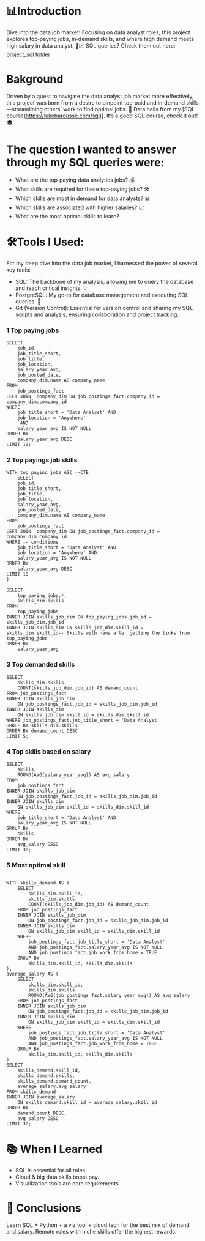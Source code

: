 # 📊Introduction
Dive into the data job market! Focusing on data analyst roles, this project explores top‑paying jobs, in‑demand skills, and where high demand meets high salary in data analyst. 💼📈
SQL queries? Check them out here:
[project_sql folder](/project_sql/)

# Bakground
Driven by a quest to navigate the data analyst job market more effectively, this project was born from a desire to pinpoint top‑paid and in‑demand skills—streamlining others’ work to find optimal jobs. 🚀
Data hails from my [SQL course(https://lukebarousse.com/sql)]. It’s a good SQL course, check it out! 🎓




# The question I wanted to answer through my SQL queries were:

- What are the top‑paying data analytics jobs? 💰
- What skills are required for these top‑paying jobs? 🛠️
- Which skills are most in demand for data analysts? 📊
- Which skills are associated with higher salaries? 📈
- What are the most optimal skills to learn? 


# 🛠️Tools I Used:
For my deep dive into the data job market, I harnessed the power of several key tools:
- SQL: The backbone of my analysis, allowing me to query the database and reach critical insights. 💡
- PostgreSQL: My go‑to for database management and executing SQL queries. 🐘
- Git (Version Control): Essential for version control and sharing my SQL scripts and analysis, ensuring collaboration and project tracking. 


### 1 Top paying jobs
```
SELECT 
    job_id,
    job_title_short,
    job_title,
    job_location,
    salary_year_avg,
    job_posted_date,
    company_dim.name AS company_name
FROM 
    job_postings_fact
LEFT JOIN  company_dim ON job_postings_fact.company_id = company_dim.company_id 
WHERE
    job_title_short = 'Data Analyst' AND
    job_location = 'Anywhere'
     AND
    salary_year_avg IS NOT NULL 
ORDER BY
    salary_year_avg DESC
LIMIT 10;
 ```

### 2 Top payings job skills
```
WITH top_paying_jobs AS( --CTE
    SELECT 
    job_id,
    job_title_short,
    job_title,
    job_location,
    salary_year_avg,
    job_posted_date,
    company_dim.name AS company_name
FROM 
    job_postings_fact
LEFT JOIN  company_dim ON job_postings_fact.company_id = company_dim.company_id
WHERE -- conditions
    job_title_short = 'Data Analyst' AND 
    job_location = 'Anywhere' AND
    salary_year_avg IS NOT NULL 
ORDER BY
    salary_year_avg DESC
LIMIT 10
)

SELECT 
    top_paying_jobs.*,
    skills_dim.skills
FROM 
    top_paying_jobs
INNER JOIN skills_job_dim ON top_paying_jobs.job_id = skills_job_dim.job_id 
INNER JOIN skills_dim ON skills_job_dim.skill_id = skills_dim.skill_id-- Skills with name after getting the links from top_paying_jobs
ORDER BY
    salary_year_avg
 ```

### 3 Top demanded skills
```
SELECT 
    skills_dim.skills,
    COUNT(skills_job_dim.job_id) AS demand_count
FROM job_postings_fact
INNER JOIN skills_job_dim 
    ON job_postings_fact.job_id = skills_job_dim.job_id 
INNER JOIN skills_dim 
    ON skills_job_dim.skill_id = skills_dim.skill_id
WHERE job_postings_fact.job_title_short = 'Data Analyst'
GROUP BY skills_dim.skills
ORDER BY demand_count DESC
LIMIT 5;
 ```

### 4 Top skills based on salary
```
SELECT 
    skills,
    ROUND(AVG(salary_year_avg)) AS avg_salary
FROM
    job_postings_fact
INNER JOIN skills_job_dim 
    ON job_postings_fact.job_id = skills_job_dim.job_id 
INNER JOIN skills_dim 
    ON skills_job_dim.skill_id = skills_dim.skill_id
WHERE 
    job_title_short = 'Data Analyst' AND
    salary_year_avg IS NOT NULL
GROUP BY
    skills
ORDER BY
    avg_salary DESC
LIMIT 30;
 ```
 
### 5 Most optimal skill
```

WITH skills_demand AS (
    SELECT
        skills_dim.skill_id, 
        skills_dim.skills,
        COUNT(skills_job_dim.job_id) AS demand_count
    FROM job_postings_fact
    INNER JOIN skills_job_dim
        ON job_postings_fact.job_id = skills_job_dim.job_id
    INNER JOIN skills_dim
        ON skills_job_dim.skill_id = skills_dim.skill_id
    WHERE 
        job_postings_fact.job_title_short = 'Data Analyst'
        AND job_postings_fact.salary_year_avg IS NOT NULL
        AND job_postings_fact.job_work_from_home = TRUE
    GROUP BY
        skills_dim.skill_id, skills_dim.skills
),
average_salary AS (
    SELECT
        skills_dim.skill_id, 
        skills_dim.skills,
        ROUND(AVG(job_postings_fact.salary_year_avg)) AS avg_salary
    FROM job_postings_fact
    INNER JOIN skills_job_dim
        ON job_postings_fact.job_id = skills_job_dim.job_id
    INNER JOIN skills_dim
        ON skills_job_dim.skill_id = skills_dim.skill_id
    WHERE 
        job_postings_fact.job_title_short = 'Data Analyst'
        AND job_postings_fact.salary_year_avg IS NOT NULL
        AND job_postings_fact.job_work_from_home = TRUE
    GROUP BY
        skills_dim.skill_id, skills_dim.skills
)
SELECT
    skills_demand.skill_id,
    skills_demand.skills,
    skills_demand.demand_count,
    average_salary.avg_salary
FROM skills_demand
INNER JOIN average_salary
    ON skills_demand.skill_id = average_salary.skill_id
ORDER BY
    demand_count DESC,
    avg_salary DESC
LIMIT 30;
 ```
 
# 📚 When I Learned

- SQL is essential for all roles.
- Cloud & big data skills boost pay.
- Visualization tools are core requirements.

# 🏁 Conclusions
Learn SQL + Python + a viz tool + cloud tech for the best mix of demand and salary. Remote roles with niche skills offer the highest rewards. 


